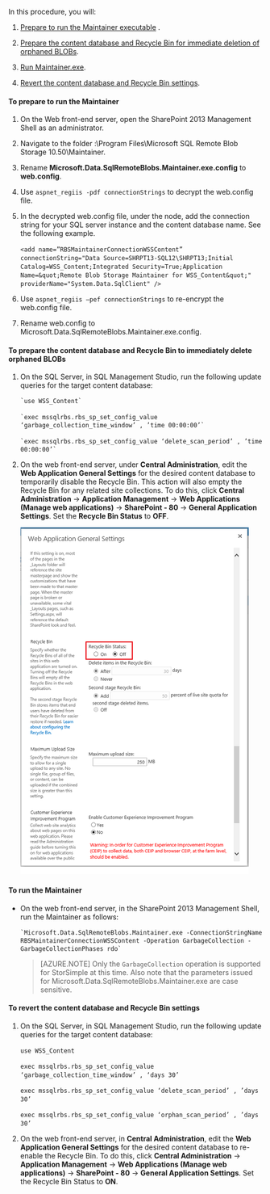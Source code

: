 <properties 
   pageTitle="StorSimple Adapter for SharePoint - garbage collection | Microsoft Azure"
   description="Describes how to delete BLOBs immediately when using StorSimple Adapter for SharePoint."
   services="storsimple"
   documentationCenter="NA"
   authors="SharS"
   manager="carolz"
   editor="" />
<tags 
   ms.service="storsimple"
   ms.devlang="NA"
   ms.topic="article"
   ms.tgt_pltfrm="NA"
   ms.workload="TBD"
   ms.date="07/10/2015"
   ms.author="v-sharos" />

In this procedure, you will:

1. [Prepare to run the Maintainer executable](#to-prepare-to-run-the-maintainer) .

2. [Prepare the content database and Recycle Bin for immediate deletion of orphaned BLOBs](#to-prepare-the-content-database-and-recycle-bin-to-immediately-delete-orphaned-blobs).

3. [Run Maintainer.exe](#to-run-the-maintainer).

4. [Revert the content database and Recycle Bin settings](#to-revert-the-content-database-and-recycle-bin-settings).

#### To prepare to run the Maintainer

1. On the Web front-end server, open the SharePoint 2013 Management Shell as an administrator.

2. Navigate to the folder <boot drive>:\Program Files\Microsoft SQL Remote Blob Storage 10.50\Maintainer\.

3. Rename **Microsoft.Data.SqlRemoteBlobs.Maintainer.exe.config** to **web.config**.

4. Use `aspnet_regiis -pdf connectionStrings` to decrypt the web.config file.

5. In the decrypted web.config file, under the **<connectionStrings>** node, add the connection string for your SQL server instance and the content database name. See the following example.

    `<add name=”RBSMaintainerConnectionWSSContent” connectionString="Data Source=SHRPT13-SQL12\SHRPT13;Initial Catalog=WSS_Content;Integrated Security=True;Application Name=&quot;Remote Blob Storage Maintainer for WSS_Content&quot;" providerName="System.Data.SqlClient" />`

6. Use `aspnet_regiis –pef connectionStrings` to re-encrypt the web.config file. 

7. Rename web.config to Microsoft.Data.SqlRemoteBlobs.Maintainer.exe.config. 

#### To prepare the content database and Recycle Bin to immediately delete orphaned BLOBs

1. On the SQL Server, in SQL Management Studio, run the following update queries for the target content database: 

       `use WSS_Content`

       `exec mssqlrbs.rbs_sp_set_config_value ‘garbage_collection_time_window’ , ’time 00:00:00’`

       `exec mssqlrbs.rbs_sp_set_config_value ‘delete_scan_period’ , ’time 00:00:00’`

2. On the web front-end server, under **Central Administration**, edit the **Web Application General Settings** for the desired content database to temporarily disable the Recycle Bin. This action will also empty the Recycle Bin for any related site collections. To do this, click **Central Administration** -> **Application Management** -> **Web Applications (Manage web applications)** -> **SharePoint - 80** -> **General Application Settings**. Set the **Recycle Bin Status** to **OFF**.

    ![Web Application General Settings](./media/storsimple-sharepoint-adapter-garbage-collection/HCS_WebApplicationGeneralSettings-include.png)

#### To run the Maintainer

- On the web front-end server, in the SharePoint 2013 Management Shell, run the Maintainer as follows:

      `Microsoft.Data.SqlRemoteBlobs.Maintainer.exe -ConnectionStringName RBSMaintainerConnectionWSSContent -Operation GarbageCollection -GarbageCollectionPhases rdo`

    >[AZURE.NOTE] Only the `GarbageCollection` operation is supported for StorSimple at this time. Also note that the parameters issued for Microsoft.Data.SqlRemoteBlobs.Maintainer.exe are case sensitive. 
 
#### To revert the content database and Recycle Bin settings

1. On the SQL Server, in SQL Management Studio, run the following update queries for the target content database:

      `use WSS_Content`

      `exec mssqlrbs.rbs_sp_set_config_value ‘garbage_collection_time_window’ , ‘days 30’`

      `exec mssqlrbs.rbs_sp_set_config_value ‘delete_scan_period’ , ’days 30’`

      `exec mssqlrbs.rbs_sp_set_config_value ‘orphan_scan_period’ , ’days 30’`

2. On the web front-end server, in **Central Administration**, edit the **Web Application General Settings** for the desired content database to re-enable the Recycle Bin. To do this, click **Central Administration** -> **Application Management** -> **Web Applications (Manage web applications)** -> **SharePoint - 80** -> **General Application Settings**. Set the Recycle Bin Status to **ON**.
